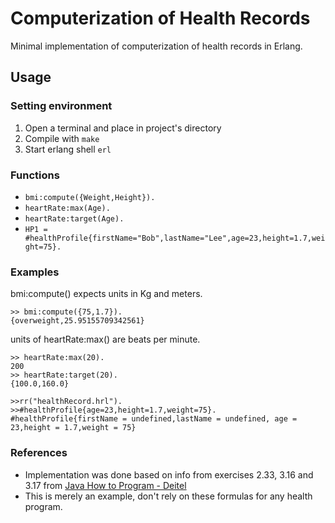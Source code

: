 # Computerization of Health Records
Minimal implementation of computerization of health records in Erlang.

## Usage
### Setting environment
1. Open a terminal and place in project's directory
2. Compile with `make`
3. Start erlang shell `erl`

### Functions
- `bmi:compute({Weight,Height}).`
- `heartRate:max(Age).` 
- `heartRate:target(Age).`
-  `HP1 = #healthProfile{firstName="Bob",lastName="Lee",age=23,height=1.7,weight=75}.`

### Examples
bmi:compute() expects units in Kg and meters.
```
>> bmi:compute({75,1.7}).
{overweight,25.95155709342561}
```
units of heartRate:max() are beats per minute.
```
>> heartRate:max(20).
200
>> heartRate:target(20).
{100.0,160.0}
```

```
>>rr("healthRecord.hrl").
>>#healthProfile{age=23,height=1.7,weight=75}.
#healthProfile{firstName = undefined,lastName = undefined, age = 23,height = 1.7,weight = 75}
```

### References
  * Implementation was done based on info from exercises 2.33, 3.16 and 3.17 from [Java How to Program - Deitel](http://www.deitel.com/Books/Java/JavaHowtoProgram10eEarlyObjects/tabid/3656/Default.aspx)
  * This is merely an example, don't rely on these formulas for any health program.
  
